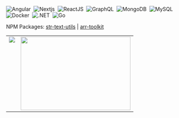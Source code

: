 <!-- ## Hi, I'm [Jatin Yadav](https://jatiinyadav.github.io) 😄  
| Software Developer at [Windmöller & Hölscher](https://www.wh.group/int/en/) |  

[![Linkedin Badge](https://img.shields.io/badge/-jatiinyadav-blue?style=flat&logo=Linkedin&logoColor=white&link=https://www.linkedin.com/in/jatiinyadav)](https://www.linkedin.com/in/jatiinyadav/)
[![Twitter Badge](http://img.shields.io/badge/-@jatiin_yadav-1ca0f1?style=flat&logo=twitter&logoColor=white&link=https://twitter.com/jatiin_yadav)](https://twitter.com/jatiin_yadav) 
[![Gmail Badge](https://img.shields.io/badge/-GMail-c14438?style=flat&logo=Gmail&logoColor=white&link=mailto:jatin27yadav@gmail.com)](mailto:jatin27yadav@gmail.com) -->

![Angular](https://img.shields.io/badge/-Angular-010409?style=flat-square&logo=angular)&nbsp;
![Nextjs](https://img.shields.io/badge/-Nextjs-010409?style=flat-square&logo=Next.js)&nbsp;
![ReactJS](https://img.shields.io/badge/-React-010409?style=flat-square&logo=react)&nbsp;
![GraphQL](https://img.shields.io/badge/-GraphQL-010409?style=flat-square&logo=graphql&logoColor=white)&nbsp;
![MongoDB](https://img.shields.io/badge/-MongoDB-010409?style=flat-square&logo=mongodb)&nbsp;
![MySQL](https://img.shields.io/badge/-MySQL-010409?style=flat-square&logo=mysql)&nbsp;
![Docker](https://img.shields.io/badge/-Docker-010409?style=flat-square&logo=docker)&nbsp;
![.NET](https://img.shields.io/badge/-Dotnet-010409?style=flat-square&logo=dotnet)&nbsp;
![Go](https://img.shields.io/badge/-Go-010409?style=flat-square&logo=go)

NPM Packages: [str-text-utils](https://www.npmjs.com/package/str-text-utils) | [arr-toolkit](https://www.npmjs.com/package/arr-toolkit) 

<table>
  <tr>
    <td valign="top"><img src="https://github-readme-stats.vercel.app/api?username=jatiinyadav&&show_icons=true&count_private=true&theme=dark" /></td>
    <td valign="top"><img src="https://pbs.twimg.com/media/GObE3i0WAAAxiZC?format=jpg&name=4096x4096" height=200 width=300/></td>
  </tr>
</table>


<!-- <img src="https://komarev.com/ghpvc/?username=jatiinyadav&style=flat&label=Profile+Views" alt="jatiinyadav" /> -->
